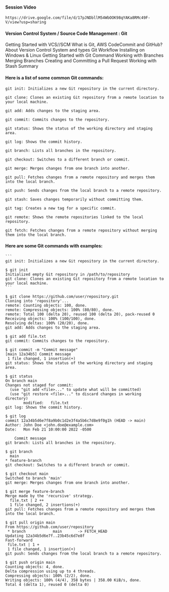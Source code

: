 #### Session Video
    https://drive.google.com/file/d/17pJNDbllM54WbOOK98qYAKa8RMc49F-V/view?usp=sharing

#### Version Control System / Source Code Management : Git

Getting Started with VCS//SCM
What is Git, AWS CodeCommit and GitHub?
About Version Control System and types
Git Workflow
Installing on Windows & Linux
Getting Started with Git Command
Working with Branches
Merging Branches
Creating and Committing a Pull Request
Working with Stash
Summary

#### Here is a list of some common Git commands:

    git init: Initializes a new Git repository in the current directory.

    git clone: Clones an existing Git repository from a remote location to your local machine.

    git add: Adds changes to the staging area.

    git commit: Commits changes to the repository.

    git status: Shows the status of the working directory and staging area.

    git log: Shows the commit history.

    git branch: Lists all branches in the repository.

    git checkout: Switches to a different branch or commit.

    git merge: Merges changes from one branch into another.

    git pull: Fetches changes from a remote repository and merges them into the local branch.

    git push: Sends changes from the local branch to a remote repository.

    git stash: Saves changes temporarily without committing them.

    git tag: Creates a new tag for a specific commit.

    git remote: Shows the remote repositories linked to the local repository.

    git fetch: Fetches changes from a remote repository without merging them into the local branch.

#### Here are some Git commands with examples:

    ```
    git init: Initializes a new Git repository in the current directory.
    
    $ git init
    Initialized empty Git repository in /path/to/repository
    git clone: Clones an existing Git repository from a remote location to your local machine.
    ```

```
$ git clone https://github.com/user/repository.git
Cloning into 'repository'...
remote: Counting objects: 100, done.
remote: Compressing objects: 100% (80/80), done.
remote: Total 100 (delta 20), reused 100 (delta 20), pack-reused 0
Receiving objects: 100% (100/100), done.
Resolving deltas: 100% (20/20), done.
git add: Adds changes to the staging area.
```

```
$ git add file.txt
git commit: Commits changes to the repository.

```

```
$ git commit -m "Commit message"
[main 12a34b5] Commit message
 1 file changed, 1 insertion(+)
git status: Shows the status of the working directory and staging area.
```

```
$ git status
On branch main
Changes not staged for commit:
  (use "git add <file>..." to update what will be committed)
  (use "git restore <file>..." to discard changes in working directory)
        modified:   file.txt
git log: Shows the commit history.
```

```
$ git log
commit 12a34b5d6e7f8a9b0c1d2e3f4a5b6c7d8e9f0g1h (HEAD -> main)
Author: John Doe <john.doe@example.com>
Date:   Mon Feb 21 10:00:00 2022 -0500

    Commit message
git branch: Lists all branches in the repository.
```

```
$ git branch
  main
* feature-branch
git checkout: Switches to a different branch or commit.
```

```
$ git checkout main
Switched to branch 'main'
git merge: Merges changes from one branch into another.
```

```
$ git merge feature-branch
Merge made by the 'recursive' strategy.
  file.txt | 2 ++
  1 file changed, 2 insertions(+)
git pull: Fetches changes from a remote repository and merges them into the local branch.
```

```
$ git pull origin main
From https://github.com/user/repository
 * branch            main       -> FETCH_HEAD
Updating 12a34b5d6e7f..23b45c6d7e8f
Fast-forward
 file.txt | 1 +
 1 file changed, 1 insertion(+)
git push: Sends changes from the local branch to a remote repository.
```

```
$ git push origin main
Counting objects: 4, done.
Delta compression using up to 4 threads.
Compressing objects: 100% (2/2), done.
Writing objects: 100% (4/4), 358 bytes | 358.00 KiB/s, done.
Total 4 (delta 1), reused 0 (delta 0)
```
